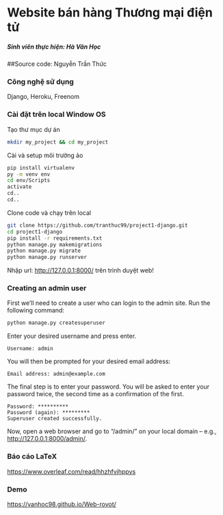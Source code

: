 # Website bán hàng Thương mại điện tử
##### Sinh viên thực hiện: Hà Văn Học
##Source code: Nguyễn Trần Thức


### Công nghệ sử dụng
Django, Heroku, Freenom

### Cài đặt trên local Window OS

Tạo thư mục dự án

```sh
mkdir my_project && cd my_project
```

Cài và setup môi trường ảo

```sh
pip install virtualenv
py -m venv env
cd env/Scripts
activate
cd..
cd..
```

Clone code và chạy trên local

```sh
git clone https://github.com/tranthuc99/project1-django.git
cd project1-django
pip install -r requirements.txt
python manage.py makemigrations
python manage.py migrate
python manage.py runserver
```

Nhập url: http://127.0.0.1:8000/ trên trình duyệt web!

### Creating an admin user
First we’ll need to create a user who can login to the admin site. Run the following command:
```sh
python manage.py createsuperuser
```

Enter your desired username and press enter.
```
Username: admin
```

You will then be prompted for your desired email address:
```
Email address: admin@example.com
```

The final step is to enter your password. You will be asked to enter your password twice, the second time as a confirmation of the first.
```
Password: **********
Password (again): *********
Superuser created successfully.
```

Now, open a web browser and go to “/admin/” on your local domain – e.g., http://127.0.0.1:8000/admin/.


### Báo cáo LaTeX
https://www.overleaf.com/read/hhzhfvjhppys

### Demo 

https://vanhoc98.github.io/Web-rovot/

